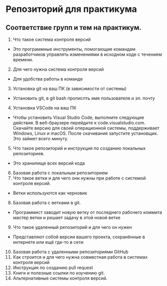 # Репозиторий для практикума
## Соответствие групп и тем на практикум.

1. Что такое система контроля версий
* Это программные инструменты, помогающие командам разработчиков управлять изменениями в исходном коде с течением времени.
2. Для чего нужна система контроля версий
* Для удобства работы в команде 
3. Установка git на ваш ПК (в зависимости от системы)
* Установить git, в git bash прописпть имя пользователя и эл. почту
4. Установка VSCode на ваш ПК
* Чтобы установить Visual Studio Code, выполните следующие действия.
В веб-браузере перейдите к code.visualstudio.com.
Скачайте версию для своей операционной системы, поддерживает Windows, Linux и macOS.
После скачивания запустите установщик. Это займет всего минуту.

5. Что такое репозиторий и инструкция по созданию локальных репозиториев.
* Это хранилище всех версий кода
6. Базовая работа с локальным репозиторием
7. Что такое ветки и для чего они нужны при работе с системой контроля версий.
* Ветки используются как черновик 
8. Базовая работа с ветками в git.
* Программист заводит новую ветку от последнего рабочего коммита мастер ветки и решает задачу в этой новой ветке
9. Что такое удаленный репозиторий и для чего он нужен
* Представляют собой версии вашего проекта, сохранённые в интернете или ещё где-то в сети
10. Базовая работа с удаленными репозиториями GitHub
11. Как строится и для чего нужна совместная работа в системах контроля версий
12. Инструкция по созданию pull request
13. Книги и полезные ссылки по изучению git.
14. Альтернативные системы контроля версий.
